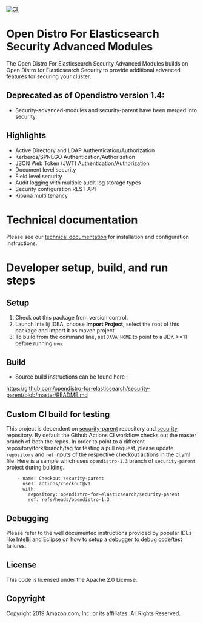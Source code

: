 [![CI](https://github.com/opendistro-for-elasticsearch/security-advanced-modules/workflows/CI/badge.svg?branch=master)](https://github.com/opendistro-for-elasticsearch/security-advanced-modules/actions)

# Open Distro For Elasticsearch Security Advanced Modules

The Open Distro For Elasticsearch Security Advanced Modules builds on Open Distro for Elasticsearch Security to provide additional advanced features for securing your cluster. 

## Deprecated as of Opendistro version 1.4:

* Security-advanced-modules and security-parent have been merged into security.

## Highlights

* Active Directory and LDAP Authentication/Authorization
* Kerberos/SPNEGO Authentication/Authorization
* JSON Web Token (JWT) Authentication/Authorization
* Document level security
* Field level security
* Audit logging with multiple audit log storage types
* Security configuration REST API
* Kibana multi tenancy

# Technical documentation

Please see our [technical documentation](https://opendistro.github.io/for-elasticsearch-docs/) for installation and configuration instructions.

# Developer setup, build, and run steps


## Setup

1. Check out this package from version control.
1. Launch Intellij IDEA, choose **Import Project**,  select the root of this package and import it as maven project. 
1. To build from the command line, set `JAVA_HOME` to point to a JDK >=11 before running `mvn`.


## Build

* Source build instructions can be found here : 

https://github.com/opendistro-for-elasticsearch/security-parent/blob/master/README.md

## Custom CI build for testing

This project is dependent on [security-parent](https://github.com/opendistro-for-elasticsearch/security-parent) repository and [security](https://github.com/opendistro-for-elasticsearch/security) repository.
By default the Github Actions CI workflow checks out the master branch of both the repos.
In order to point to a different repository/fork/branch/tag for testing a pull request, please update `repository` and `ref` inputs of the respective checkout actions in the [ci.yml](.github/workflows/ci.yml) file. Here is a sample which uses `opendistro-1.3` branch of `security-parent` project during building.

```
    - name: Checkout security-parent
      uses: actions/checkout@v1
      with:
        repository: opendistro-for-elasticsearch/security-parent
        ref: refs/heads/opendistro-1.3
```

## Debugging

Please refer to the well documented instructions provided by popular IDEs like Intellij and Eclipse on how to setup a debugger to debug code/test failures.


## License

This code is licensed under the Apache 2.0 License. 

## Copyright

Copyright 2019 Amazon.com, Inc. or its affiliates. All Rights Reserved.

